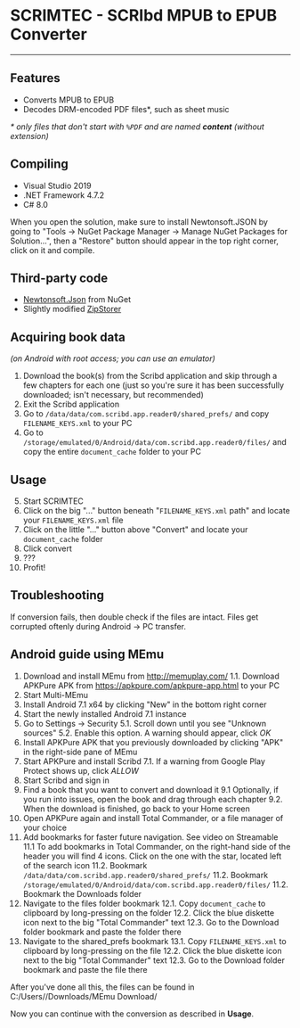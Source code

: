 # SCRIMTEC - SCRIbd MPUB to EPUB Converter
---

## Features
- Converts MPUB to EPUB
- Decodes DRM-encoded PDF files*, such as sheet music

_* only files that don't start with `%PDF` and are named **content** (without extension)_

## Compiling
- Visual Studio 2019
- .NET Framework 4.7.2
- C# 8.0

When you open the solution, make sure to install Newtonsoft.JSON by going to "Tools -> NuGet Package Manager -> Manage NuGet Packages for Solution...", then a "Restore" button should appear in the top right corner, click on it and compile.

## Third-party code
- [Newtonsoft.Json](https://www.newtonsoft.com/json) from NuGet
- Slightly modified [ZipStorer](https://github.com/jaime-olivares/zipstorer)

## Acquiring book data
_(on Android with root access; you can use an emulator)_

1) Download the book(s) from the Scribd application and skip through a few chapters for each one (just so you're sure it has been successfully downloaded; isn't necessary, but recommended)
2) Exit the Scribd application
3) Go to `/data/data/com.scribd.app.reader0/shared_prefs/` and copy `FILENAME_KEYS.xml` to your PC
4) Go to `/storage/emulated/0/Android/data/com.scribd.app.reader0/files/` and copy the entire `document_cache` folder to your PC

## Usage
5) Start SCRIMTEC
6) Click on the big "..." button beneath "`FILENAME_KEYS.xml` path" and locate your `FILENAME_KEYS.xml` file
7) Click on the little "..." button above "Convert" and locate your `document_cache` folder
8) Click convert
9) ???
10) Profit!

## Troubleshooting
If conversion fails, then double check if the files are intact. Files get corrupted oftenly during Android -> PC transfer.

## Android guide using MEmu
1. Download and install MEmu from http://memuplay.com/
1.1. Download APKPure APK from https://apkpure.com/apkpure-app.html to your PC
2. Start Multi-MEmu
3. Install Android 7.1 x64 by clicking "New" in the bottom right corner
4. Start the newly installed Android 7.1 instance
5. Go to Settings -> Security
5.1. Scroll down until you see "Unknown sources"
5.2. Enable this option. A warning should appear, click *OK*
6. Install APKPure APK that you previously downloaded by clicking "APK" in the right-side pane of MEmu
7. Start APKPure and install Scribd
7.1. If a warning from Google Play Protect shows up, click *ALLOW*
8. Start Scribd and sign in
9. Find a book that you want to convert and download it
9.1 Optionally, if you run into issues, open the book and drag through each chapter
9.2. When the download is finished, go back to your Home screen
10. Open APKPure again and install Total Commander, or a file manager of your choice
11. Add bookmarks for faster future navigation. See video on Streamable
11.1 To add bookmarks in Total Commander, on the right-hand side of the header you will find 4 icons. Click on the one with the star, located left of the search icon
11.2. Bookmark `/data/data/com.scribd.app.reader0/shared_prefs/`
11.2. Bookmark `/storage/emulated/0/Android/data/com.scribd.app.reader0/files/`
11.2. Bookmark the Downloads folder
12. Navigate to the files folder bookmark
12.1. Copy `document_cache` to clipboard by long-pressing on the folder
12.2. Click the blue diskette icon next to the big "Total Commander" text
12.3. Go to the Download folder bookmark and paste the folder there
13. Navigate to the shared_prefs bookmark
13.1. Copy `FILENAME_KEYS.xml` to clipboard by long-pressing on the file
12.2. Click the blue diskette icon next to the big "Total Commander" text
12.3. Go to the Download folder bookmark and paste the file there

After you've done all this, the files can be found in C:/Users/<User>/Downloads/MEmu Download/

Now you can continue with the conversion as described in **Usage**.
